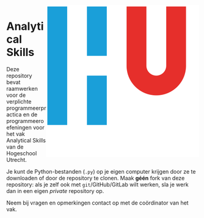 <img align="right" src="pic/HU.svg" alt="Hogeschool Utrecht">


# Analytical Skills


Deze repository bevat raamwerken voor de verplichte programmeerpractica en de programmeeroefeningen voor het vak Analytical Skills van de Hogeschool Utrecht.

Je kunt de Python-bestanden (`.py`) op je eigen computer krijgen door ze te downloaden of door de repository te clonen. Maak **géén** fork van deze repository: als je zelf ook met `git`/GitHub/GitLab wilt werken, sla je werk dan in een eigen _private_ repository op.

Neem bij vragen en opmerkingen contact op met de coördinator van het vak.
